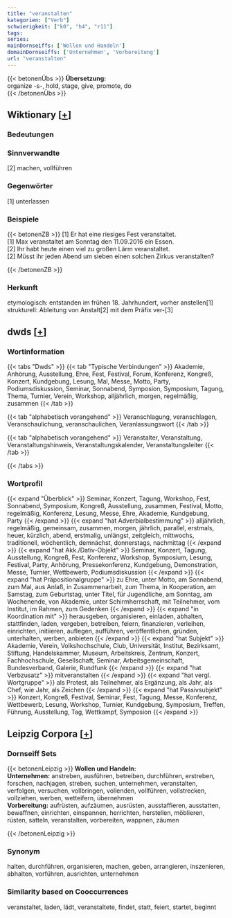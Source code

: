 ```yaml
---
title: "veranstalten"
kategorien: ["Verb"]
schwierigkeit: ["k0", "h4", "r11"]
tags:
series:
mainDornseiffs: ['Wollen und Handeln']
domainDornseiffs: ['Unternehmen', 'Vorbereitung']
url: "veranstalten"
---
```


{{< betonenÜbs >}}
**Übersetzung:**  
organize -s-, hold, stage, give, promote, do  
{{< /betonenÜbs >}}

## Wiktionary [[+](https://de.wiktionary.org/wiki/veranstalten)]

### Bedeutungen

### Sinnverwandte
[2] machen, vollführen  

### Gegenwörter
[1] unterlassen  

### Beispiele
{{< betonenZB >}}
[1] Er hat eine riesiges Fest veranstaltet.  
[1] Max veranstaltet am Sonntag den 11.09.2016 ein Essen.  
[2] Ihr habt heute einen viel zu großen Lärm veranstaltet.  
[2] Müsst ihr jeden Abend um sieben einen solchen Zirkus veranstalten?  

{{< /betonenZB >}}
### Herkunft
etymologisch: entstanden im frühen 18. Jahrhundert, vorher anstellen[1]  
strukturell: Ableitung von Anstalt[2] mit dem Präfix ver-[3]  



## dwds [[+](https://www.dwds.de/wb/veranstalten)]

### Wortinformation
{{< tabs "Dwds" >}}
{{< tab "Typische Verbindungen" >}}
Akademie, Anhörung, Ausstellung, Ehre, Fest, Festival, Forum, Konferenz, Kongreß, Konzert, Kundgebung, Lesung, Mal, Messe, Motto, Party, Podiumsdiskussion, Seminar, Sonnabend, Symposion, Symposium, Tagung, Thema, Turnier, Verein, Workshop, alljährlich, morgen, regelmäßig, zusammen
{{< /tab >}}

{{< tab "alphabetisch vorangehend" >}}
Veranschlagung, veranschlagen, Veranschaulichung, veranschaulichen, Veranlassungswort
{{< /tab >}}

{{< tab "alphabetisch vorangehend" >}}
Veranstalter, Veranstaltung, Veranstaltungshinweis, Veranstaltungskalender, Veranstaltungsleiter
{{< /tab >}}

{{< /tabs >}}

### Wortprofil
{{< expand "Überblick" >}} Seminar, Konzert, Tagung, Workshop, Fest, Sonnabend, Symposium, Kongreß, Ausstellung, zusammen, Festival, Motto, regelmäßig, Konferenz, Lesung, Messe, Ehre, Akademie, Kundgebung, Party {{< /expand >}}
{{< expand "hat Adverbialbestimmung" >}} alljährlich, regelmäßig, gemeinsam, zusammen, morgen, jährlich, parallel, erstmals, heuer, kürzlich, abend, erstmalig, unlängst, zeitgleich, mittwochs, traditionell, wöchentlich, demnächst, donnerstags, nachmittag {{< /expand >}}
{{< expand "hat Akk./Dativ-Objekt" >}} Seminar, Konzert, Tagung, Ausstellung, Kongreß, Fest, Konferenz, Workshop, Symposium, Lesung, Festival, Party, Anhörung, Pressekonferenz, Kundgebung, Demonstration, Messe, Turnier, Wettbewerb, Podiumsdiskussion {{< /expand >}}
{{< expand "hat Präpositionalgruppe" >}} zu Ehre, unter Motto, am Sonnabend, zum Mal, aus Anlaß, in Zusammenarbeit, zum Thema, in Kooperation, am Samstag, zum Geburtstag, unter Titel, für Jugendliche, am Sonntag, am Wochenende, von Akademie, unter Schirmherrschaft, mit Teilnehmer, vom Institut, im Rahmen, zum Gedenken {{< /expand >}}
{{< expand "in Koordination mit" >}} herausgeben, organisieren, einladen, abhalten, stattfinden, laden, vergeben, betreiben, feiern, finanzieren, verleihen, einrichten, initiieren, auflegen, aufführen, veröffentlichen, gründen, unterhalten, werben, anbieten {{< /expand >}}
{{< expand "hat Subjekt" >}} Akademie, Verein, Volkshochschule, Club, Universität, Institut, Bezirksamt, Stiftung, Handelskammer, Museum, Arbeitskreis, Zentrum, Konzert, Fachhochschule, Gesellschaft, Seminar, Arbeitsgemeinschaft, Bundesverband, Galerie, Rundfunk {{< /expand >}}
{{< expand "hat Verbzusatz" >}} mitveranstalten {{< /expand >}}
{{< expand "hat vergl. Wortgruppe" >}} als Protest, als Teilnehmer, als Ergänzung, als Jahr, als Chef, wie Jahr, als Zeichen {{< /expand >}}
{{< expand "hat Passivsubjekt" >}} Konzert, Kongreß, Festival, Seminar, Fest, Tagung, Messe, Konferenz, Wettbewerb, Lesung, Workshop, Turnier, Kundgebung, Symposium, Treffen, Führung, Ausstellung, Tag, Wettkampf, Symposion {{< /expand >}}

## Leipzig Corpora [[+](https://corpora.uni-leipzig.de/en/res?word=veranstalten&corpusId=deu_newscrawl-public_2018)]

### Dornseiff Sets
{{< betonenLeipzig >}}
**Wollen und Handeln:**  
**Unternehmen:** anstreben, ausführen, betreiben, durchführen, erstreben, forschen, nachjagen, streben, suchen, unternehmen, veranstalten, verfolgen, versuchen, vollbringen, vollenden, vollführen, vollstrecken, vollziehen, werben, wetteifern, übernehmen  
**Vorbereitung:** aufrüsten, aufzäumen, ausrüsten, ausstaffieren, ausstatten, bewaffnen, einrichten, einspannen, herrichten, herstellen, möblieren, rüsten, satteln, veranstalten, vorbereiten, wappnen, zäumen  

{{< /betonenLeipzig >}}

### Synonym
halten, durchführen, organisieren, machen, geben, arrangieren, inszenieren, abhalten, vorführen, ausrichten, unternehmen


### Similarity based on Cooccurrences
veranstaltet, laden, lädt, veranstaltete, findet, statt, feiert, startet, beginnt

